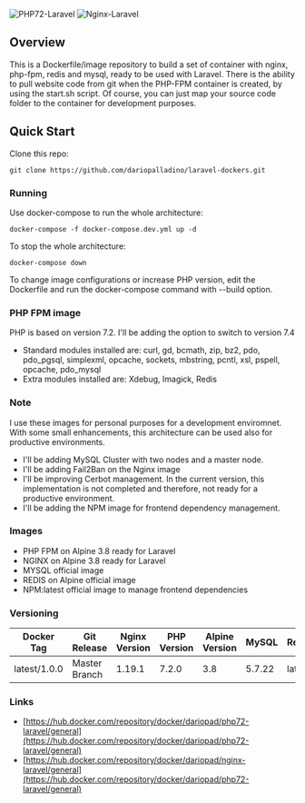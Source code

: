 ![PHP72-Laravel](https://img.shields.io/docker/pulls/dariopad/php72-laravel.svg?style=flat-square)
![Nginx-Laravel](https://img.shields.io/docker/pulls/dariopad/nginx-laravel.svg?style=flat-square)

## Overview
This is a Dockerfile/image repository to build a set of container with nginx, php-fpm, redis and mysql, ready to be used with Laravel. There is the ability to pull website code from git when the PHP-FPM container is created, by using the start.sh script. Of course, you can just map your source code folder to the container for development purposes.


## Quick Start
Clone this repo:
```
git clone https://github.com/dariopalladino/laravel-dockers.git
```
### Running
Use docker-compose to run the whole architecture:
```
docker-compose -f docker-compose.dev.yml up -d
```
To stop the whole architecture:
```
docker-compose down
```
To change image configurations or increase PHP version, edit the Dockerfile and run the docker-compose command with --build option. 

### PHP FPM image
PHP is based on version 7.2. I'll be adding the option to switch to version 7.4
- Standard modules installed are: 
curl, gd, bcmath, zip, bz2, pdo, pdo_pgsql, simplexml, opcache, sockets, mbstring, pcntl, xsl, pspell, opcache, pdo_mysql
- Extra modules installed are:
Xdebug, Imagick, Redis

### Note
I use these images for personal purposes for a development enviromnet. With some small enhancements, this architecture can be used also for productive environments.

- I'll be adding MySQL Cluster with two nodes and a master node.
- I'll be adding Fail2Ban on the Nginx image
- I'll be improving Cerbot management. In the current version, this implementation is not completed and therefore, not ready for a productive environment.
- I'll be adding the NPM image for frontend dependency management.

### Images
- PHP FPM on Alpine 3.8 ready for Laravel
- NGINX on Alpine 3.8 ready for Laravel
- MYSQL official image
- REDIS on Alpine official image
- NPM:latest official image to manage frontend dependencies

### Versioning
| Docker Tag | Git Release | Nginx Version | PHP Version | Alpine Version | MySQL | Redis | NPM |
|-----|-------|-----|--------|--------|--------|--------|--------| 
| latest/1.0.0 | Master Branch | 1.19.1 | 7.2.0 | 3.8 | 5.7.22 | latest | latest |


### Links
- [https://hub.docker.com/repository/docker/dariopad/php72-laravel/general](https://hub.docker.com/repository/docker/dariopad/php72-laravel/general)
- [https://hub.docker.com/repository/docker/dariopad/nginx-laravel/general](https://hub.docker.com/repository/docker/dariopad/php72-laravel/general)

